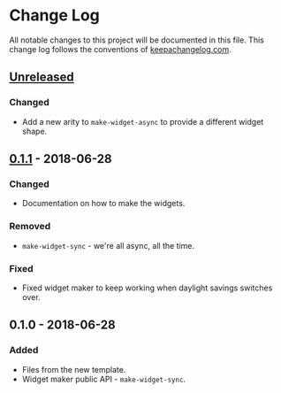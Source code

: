 # Change Log
All notable changes to this project will be documented in this file. This change log follows the conventions of [keepachangelog.com](http://keepachangelog.com/).

## [Unreleased]
### Changed
- Add a new arity to `make-widget-async` to provide a different widget shape.

## [0.1.1] - 2018-06-28
### Changed
- Documentation on how to make the widgets.

### Removed
- `make-widget-sync` - we're all async, all the time.

### Fixed
- Fixed widget maker to keep working when daylight savings switches over.

## 0.1.0 - 2018-06-28
### Added
- Files from the new template.
- Widget maker public API - `make-widget-sync`.

[Unreleased]: https://github.com/your-name/sudoku-server/compare/0.1.1...HEAD
[0.1.1]: https://github.com/your-name/sudoku-server/compare/0.1.0...0.1.1
